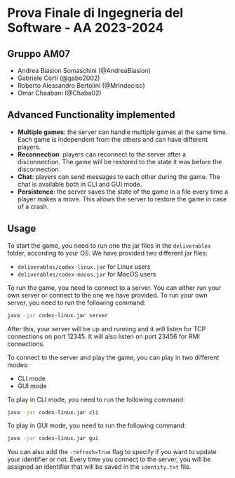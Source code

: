 # Prova Finale di Ingegneria del Software - AA 2023-2024

## Gruppo AM07
 - Andrea Biasion Somaschini (@AndreaBiasion)
 - Gabriele Corti (@gabo2002)
 - Roberto Alessandro Bertolini (@MrIndeciso)
 - Omar Chaabani (@Chaba02)

## Advanced Functionality implemented
- **Multiple games**: the server can handle multiple games at the same time. Each game is independent from the others and can have different players.
- **Reconnection**: players can reconnect to the server after a disconnection. The game will be restored to the state it was before the disconnection.
- **Chat**: players can send messages to each other during the game. The chat is available both in CLI and GUI mode.
- **Persistence**: the server saves the state of the game in a file every time a player makes a move. This allows the server to restore the game in case of a crash.

## Usage
To start the game, you need to run one the jar files in the `deliverables` folder, according to your OS.
We have provided two different jar files:
- `deliverables/codex-linux.jar` for Linux users
- `deliverables/codex-macos.jar` for MacOS users

To run the game, you need to connect to a server. You can either run your own server or connect to the one we have provided.
To run your own server, you need to run the following command:

```bash
java -jar codex-linux.jar server
```

After this, your server will be up and running and it will listen for TCP connections on port 12345.
It will also listen on port 23456 for RMI connections.


To connect to the server and play the game, you can play in two different modes:
- CLI mode
- GUI mode

To play in CLI mode, you need to run the following command:

```bash
java -jar codex-linux.jar cli
```

To play in GUI mode, you need to run the following command:

```bash
java -jar codex-linux.jar gui
```

You can also add the `-refresh=True` flag to specify if you want to update your identifier or not.
Every time you connect to the server, you will be assigned an identifier that will be saved in the `identity.txt` file.
